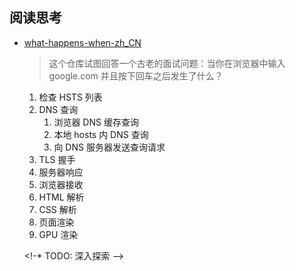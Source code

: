 ## 阅读思考

* [what-happens-when-zh_CN](https://github.com/skyline75489/what-happens-when-zh_CN)

	> 这个仓库试图回答一个古老的面试问题：当你在浏览器中输入 google.com 并且按下回车之后发生了什么？

	1. 检查 HSTS 列表
	2. DNS 查询
		1. 浏览器 DNS 缓存查询
		2. 本地 hosts 内 DNS 查询
		3. 向 DNS 服务器发送查询请求
	3. TLS 握手
	4. 服务器响应
	5. 浏览器接收
	6. HTML 解析
	7. CSS 解析
	8. 页面渲染
	9. GPU 渲染

	<!-* TODO: 深入探索 -->
